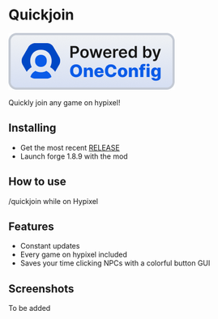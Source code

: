 # Quickjoin

![Powered by OneConfig](https://raw.githubusercontent.com/Polyfrost/Nexus/main/apps/website/public/media/branding/badges/badge_1.png)

Quickly join any game on hypixel!
## Installing
- Get the most recent [RELEASE](https://github.com/QWERTZexe/Quickjoin/releases)
- Launch forge 1.8.9 with the mod

## How to use
/quickjoin while on Hypixel
## Features
- Constant updates
- Every game on hypixel included
- Saves your time clicking NPCs with a colorful button GUI
## Screenshots
To be added